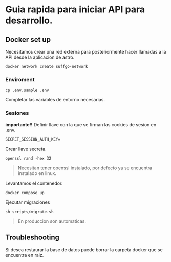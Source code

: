 # Guia rapida para iniciar API para desarrollo.

## Docker set up

Necesitamos crear una red externa para posteriormente hacer llamadas a la API desde la aplicacion de astro.

    docker network create suffgo-network
### Enviroment

    cp .env.sample .env

Completar las variables de entorno necesarias.

### Sesiones

**importante!!** Definir llave con la que se firman las cookies de sesion en .env.

    SECRET_SESSION_AUTH_KEY=

Crear llave secreta.

    openssl rand -hex 32

> Necesitan tener openssl instalado, por defecto ya se encuentra instalado en linux.


Levantamos el contenedor.

    docker compose up 

Ejecutar migraciones

    sh scripts/migrate.sh

> En produccion son automaticas.

## Troubleshooting

Si desea restaurar la base de datos puede borrar la carpeta docker que se encuentra en raiz.
